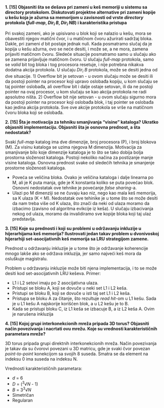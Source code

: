 **1. [15] Objasniti šta se dešava pri zameni u keš memoriji u sistemu sa directory protokolom. Diskutovati projektne alternative pri zameni kopije u kešu koja je ažurna sa memorijom u zavisnosti od vrste _directory_ protokola (_full-map_, _Dir<sub>i</sub> B_, _Dir<sub>i</sub> NB_) i karakteristika pristupa**

Pri svakoj zameni, ako je upisivano u blok koji se nalazio u kešu, mora se obavestiti njegov matični čvor, i u matičnom čvoru ažurirati sadržaj bloka. Dakle, pri zameni _d_ bit postaje jednak nuli. Kada posmatramo slučaj da je kopija u kešu ažurna, ovo se neće desiti, i može se, a ne mora, zamena prijaviti matičnom čvoru. Sledeće situacije posmatramo samo u slučaju ako se zamena prijavljuje matičnom čvoru. U slučaju _full-map_ protokola, samo se _valid_ bit tog bloka i tog procesora resetuje, i nije potrebna nikakva dodatna akcija protokola. U slučaju _Dir<sub>i</sub> B_ protokola, može se desiti jedna od dve situacije. 1) Overflow bit je setovan - u ovom slučaju može se desiti ili da postoji pointer na procesor koji upravo oslobađa kopiju, u kom slučaju se taj pointer oslobađa, ali overflow bit i dalje ostaje setovan, ili da ne postoji pointer na ovaj procesor, u kom slučaju se kao akcija protokola ne radi apsolutno ništa. 2) Overflow bit nije setovan - u ovom slučaju sigurno mora da postoji pointer na procesor koji oslobađa blok, i taj pointer se oslobađa kao jedina akcija protokola. Sve ove akcije protokola se vrše na matičnom čvoru bloka koji se oslobađa.

**2. [15] Šta je motivacija za tehniku smanjivanja “visine” kataloga? Ukratko objasniti implementaciju. Objasniti šta je osnovna prednost, a šta nedostatak?**

Svaki _full-map_ katalog ima dve dimenzije, broj procesora (P), i broj blokova (M). Za visinu kataloga se uzima njegova M dimenzija. Motivacija za smanjivanje bilo koje dimenzije kataloga je to što se tako dobija bolja prostorna složenost kataloga. Postoji nekoliko načina za postizanje manje visine kataloga. Osnovna prednost svake od sledećih tehnika je smanjenje prostorne složenosti kataloga.

- Poveća se veličina bloka. Ovako je veličina kataloga i dalje linearna po M, ali je K puta manja, gde je K konstanta koliko se puta povećao blok. Osnovni nedostatak ove tehnike je povećanje _false sharing_-a.
- Ulazi po M dimenziji se ne čuvaju kao niz, nego kao mala keš memorija, sa K ulaza (K < M). Nedostatak ove tehinike je u tome što se može desiti da nam treba više od K ulaza, što znači da neki od ulaza moramo da izbacimo (zavisno od algoritma evikcije iz keša). U slučaju izbacivanja nekog od ulaza, moramo da invalidiramo sve kopije bloka koji taj ulaz predstavlja.

**3. [15] Koje su prednosti i koji su problemi u održavanju inkluzije u hijerarhijama keš memorija? Ilustrovati jedan takav problem u dvonivoskoj hijerarhiji set-asocijativnih keš memorija sa LRU strategijom zamene.**

Prednost u održavanju inkluzije je u tome što je održavanje koherencije mnogo lakše ako se održava inkluzija, jer samo najveći keš mora da osluškuje magistralu.

Problem u održavanju inkluzije može biti njena implementacija, i to se može desiti kod set-asocijativnih LRU keševa. Primer:

- L1 i L2 setovi imaju po 2 asocijativna ulaza.
- Pristupi se bloku A, koji se dovuče u neki set L1 i L2 keša.
- Pristupi se bloku B, koji se dovuče u isti taj set L1 i L2 keša.
- Pristupa se bloku A za čitanje, što rezultuje _read hit_-om u L1 kešu. Sada je u L1 kešu A najskorije korišćen blok, a u L2 kešu je to B.
- Kada se pristupi bloku C, iz L1 keša se izbacuje B, a iz L2 keša A. Ovim je narušena inkluzija

**4. [15] Kojoj grupi interkonekcionih mreža pripada 3D torus? Objasniti način povezivanja i nacrtati ovu mrežu. Koje su vrednosti karakterističnih parametara mreže?**

3D torus pripada grupi direktnih interkonekcionih mreža. Način povezivanja je takav da su čvorovi povezani u 3D matricu, gde je svaki čvor povezan _point-to-point_ konekcijom sa svojih 8 suseda. Smatra se da element na indeksu 0 ima suseda na indeksu N.

Vrednosti karakterističnih parametara:
- _d_ = 6
- _D_ = (<sup>3</sup>&radic;_N_ - 1)
- _B_ = 3<sup>3</sup>&radic;_N_
- Simetričan
- Regularan
